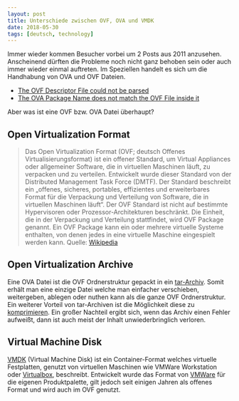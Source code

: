 ```yaml
---
layout: post
title: Unterschiede zwischen OVF, OVA und VMDK
date: 2018-05-30
tags: [deutsch, technology]
---
```


Immer wieder kommen Besucher vorbei um 2 Posts aus 2011 anzusehen. Anscheinend dürften die Probleme noch nicht ganz behoben sein oder auch immer wieder einmal auftreten. Im Speziellen handelt es sich um die Handhabung von OVA und OVF Dateien.

*   [The OVF Descriptor File could not be parsed](http://www.feutl.com/the-ovf-descriptor-file-could-not-be-parsed/)
*   [The OVA Package Name does not match the OVF File inside it](http://www.feutl.com/the-ova-package-name-does-not-match-the-ovf-file-inside-it/)

Aber was ist eine OVF bzw. OVA Datei überhaupt?

## Open Virtualization Format

> Das Open Virtualization Format (OVF; deutsch Offenes Virtualisierungsformat) ist ein offener Standard, um Virtual Appliances oder allgemeiner Software, die in virtuellen Maschinen läuft, zu verpacken und zu verteilen. Entwickelt wurde dieser Standard von der Distributed Management Task Force (DMTF). Der Standard beschreibt ein „offenes, sicheres, portables, effizientes und erweiterbares Format für die Verpackung und Verteilung von Software, die in virtuellen Maschinen läuft“. Der OVF Standard ist nicht auf bestimmte Hypervisoren oder Prozessor-Architekturen beschränkt. Die Einheit, die in der Verpackung und Verteilung stattfindet, wird OVF Package genannt. Ein OVF Package kann ein oder mehrere virtuelle Systeme enthalten, von denen jedes in eine virtuelle Maschine eingespielt werden kann. Quelle: [Wikipedia](https://de.wikipedia.org/wiki/Open_Virtualization_Format)

## Open Virtualization Archive

Eine OVA Datei ist die OVF Ordnerstruktur gepackt in ein [tar-Archiv](https://de.wikipedia.org/wiki/Tar). Somit erhält man eine einzige Datei welche man einfacher verschieben, weitergeben, ablegen oder nuthen kann als die ganze OVF Ordnerstruktur. Ein weiterer Vorteil von tar-Archiven ist die Möglichkeit diese zu [komprimieren](https://de.wikipedia.org/wiki/Datenkompression). Ein großer Nachteil ergibt sich, wenn das Archiv einen Fehler aufweißt, dann ist auch meist der Inhalt unwiederbringlich verloren.

## Virtual Machine Disk

[VMDK](https://en.wikipedia.org/wiki/VMDK) (Virtual Machine Disk) ist ein Container-Format welches virtuelle Festplatten, genutzt von virtuellen Maschinen wie VMWare Workstation oder [Virtualbox](https://www.virtualbox.org/), beschreibt. Entwickelt wurde das Format von [VMWare](https://www.vmware.com) für die eigenen Produktpalette, gilt jedoch seit einigen Jahren als offenes Format und wird auch im OVF genutzt.
